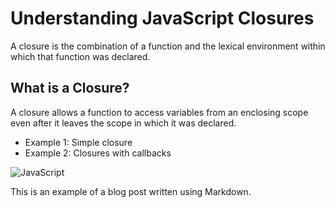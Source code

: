 # Understanding JavaScript Closures

A closure is the combination of a function and the lexical environment within which that function was declared.

## What is a Closure?

A closure allows a function to access variables from an enclosing scope even after it leaves the scope in which it was declared.

- Example 1: Simple closure
- Example 2: Closures with callbacks

![JavaScript](https://via.placeholder.com/600x300)

This is an example of a blog post written using Markdown.
